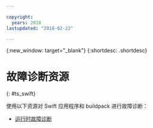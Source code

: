 ```yaml
---

copyright:
  years: 2018
lastupdated: "2018-02-22"

---
```


{:new_window: target="_blank"}
{:shortdesc: .shortdesc}

# 故障诊断资源
{: #ts_swift}

使用以下资源对 Swift 应用程序和 buildpack 进行故障诊断：

* [运行时故障诊断](../../troubleshoot/ts_runtimes.html#runtimes)
